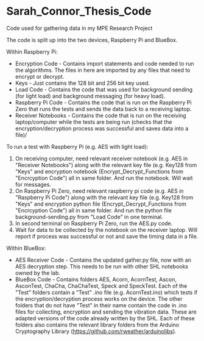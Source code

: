 # Sarah_Connor_Thesis_Code
Code used for gathering data in my MPE Research Project

The code is split up into the two devices, Raspberry Pi and BlueBox. 

Within Raspberry Pi:
- Encryption Code - Contains import statements and code needed to run the algorithms. The files in here are imported by any files that need to encrypt or decrypt.
- Keys - Just contains the 128 bit and 256 bit key used.
- Load Code - Contains the code that was used for background sending (for light load) and background messaging (for heavy load).
- Raspberry Pi Code - Contains the code that is run on the Raspberry Pi Zero that runs the tests and sends the data back to a receiving laptop. 
- Receiver Notebooks - Contains the code that is run on the receiving laptop/computer while the tests are being run (checks that the encryption/decryption process was successful and saves data into a file)/

To run a test with Raspberry Pi (e.g. AES with light load):
1. On receiving computer, need relevant receiver notebook (e.g. AES in "Receiver Notebooks") along with the relevant key file (e.g. Key128 from "Keys" and encryption notebook (Encrypt_Decrypt_Functions from "Encrcyption Code") all in same folder. And run the notebook. Will wait for messages. 
2. On Raspberry Pi Zero, need relevant raspberry pi code (e.g. AES in "Raspberry Pi Code") along with the relevant key file (e.g. Key128 from "Keys" and encryption python file (Encrypt_Decrypt_Functions from "Encrcyption Code") all in same folder. And run the python file background-sending.py from "Load Code" in one terminal. 
3. In second terminal on Raspberry Pi Zero, run the AES.py code. 
4. Wait for data to be collected by the notebook on the receiver laptop. Will report if process was successful or not and save the timing data in a file. 

Within BlueBox:
- AES Receiver Code - Contains the updated gather.py file, now with an AES decryption step. This needs to be run with other SHL notebooks owned by the lab. 
- BlueBox Code - Contains folders AES, Acorn, AcornTest, Ascon, AsconTest, ChaCha, ChaChaTest, Speck and SpeckTest. Each of the "Test" folders contain a "Test" .ino file (e.g. AcornTest.ino) which tests if the encryption/decryption process works on the device. The other folders that do not have "Test" in their name contain the code in .ino files for collecting, encryption and sending the vibration data. These are adapted versions of the code already written by the SHL. Each of these folders also contains the relevant library folders from the Arduino Cryptography Library (https://github.com/rweather/arduinolibs).
